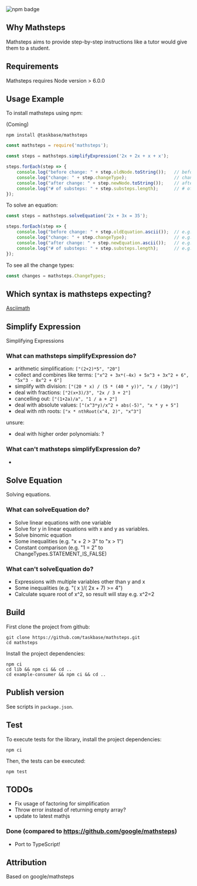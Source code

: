 <img alt="npm badge" src="https://img.shields.io/npm/v/@taskbase/mathsteps">

## Why Mathsteps
Mathsteps aims to provide step-by-step instructions like a tutor would give them to a student.

## Requirements

Mathsteps requires Node version > 6.0.0

## Usage Example

To install mathsteps using npm:

   (Coming)

    npm install @taskbase/mathsteps

```js
const mathsteps = require('mathsteps');

const steps = mathsteps.simplifyExpression('2x + 2x + x + x');

steps.forEach(step => {
	console.log("before change: " + step.oldNode.toString());   // before change: 2 x + 2 x + x + x
	console.log("change: " + step.changeType);                  // change: ADD_POLYNOMIAL_TERMS
	console.log("after change: " + step.newNode.toString());    // after change: 6 x
	console.log("# of substeps: " + step.substeps.length);      // # of substeps: 3
});
```

To solve an equation:
```js
const steps = mathsteps.solveEquation('2x + 3x = 35');

steps.forEach(step => {
    console.log("before change: " + step.oldEquation.ascii());  // e.g. before change: 2x + 3x = 35
    console.log("change: " + step.changeType);                  // e.g. change: SIMPLIFY_LEFT_SIDE
    console.log("after change: " + step.newEquation.ascii());   // e.g. after change: 5x = 35
    console.log("# of substeps: " + step.substeps.length);      // e.g. # of substeps: 2
});
```

To see all the change types:
```js
const changes = mathsteps.ChangeTypes;
```

## Which syntax is mathsteps expecting?

[Asciimath](http://asciimath.org/)





## Simplify Expression
Simplifying Expressions

### What can mathsteps simplifyExpression do?
- arithmetic simplification: `["(2+2)*5", "20"]`
- collect and combines like terms: `["x^2 + 3x*(-4x) + 5x^3 + 3x^2 + 6", "5x^3 - 8x^2 + 6"]`
- simplify with division: `["(20 * x) / (5 * (40 * y))", "x / (10y)"]`
- deal with fractions: `["2(x+3)/3", "2x / 3 + 2"]`
- cancelling out: `["(1+2a)/a", "1 / a + 2"]`
- deal with absolute values: `["(x^3*y)/x^2 + abs(-5)", "x * y + 5"]`
- deal with nth roots: `["x * nthRoot(x^4, 2)", "x^3"]`

unsure:
- deal with higher order polynomials: ?

### What can't mathsteps simplifyExpression do?
- 


## Solve Equation
Solving equations.

### What can solveEquation do?
- Solve linear equations with one variable
- Solve for y in linear equations with x and y as variables.
- Solve binomic equation
- Some inequalities (e.g. "x + 2 > 3" to "x > 1")
- Constant comparison (e.g. "1 = 2" to ChangeTypes.STATEMENT_IS_FALSE)

### What can't solveEquation do?
- Expressions with multiple variables other than y and x
- Some inequalities (e.g. "( x )/( 2x + 7) >= 4")
- Calculate square root of x^2, so result will stay e.g. x^2=2


## Build

First clone the project from github:

```
git clone https://github.com/taskbase/mathsteps.git
cd mathsteps
```

Install the project dependencies:

```
npm ci
cd lib && npm ci && cd ..
cd example-consumer && npm ci && cd ..
```

## Publish version

See scripts in `package.json`.

## Test

To execute tests for the library, install the project dependencies:

```
npm ci
```

Then, the tests can be executed:

```
npm test
```

## TODOs
- Fix usage of factoring for simplification
- Throw error instead of returning empty array?
- update to latest mathjs

### Done (compared to https://github.com/google/mathsteps)
- Port to TypeScript!

## Attribution
Based on google/mathsteps

